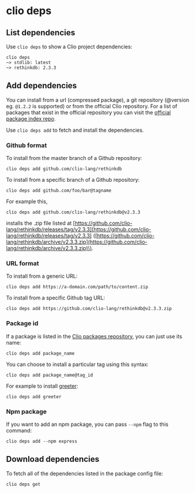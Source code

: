 # clio deps

## List dependencies

Use `clio deps` to show a Clio project dependencies:

```text
clio deps
~> stdlib: latest
~> rethinkdb: 2.3.3
```

## Add dependencies

You can install from a url \(compressed package\), a git repository \(@version eg. `@1.2.2` is supported\) or from the official Clio repository. For a list of packages that exist in the official repository you can visit the [official package index repo](https://github.com/clio-lang/packages/).

Use `clio deps add` to fetch and install the dependencies.

### Github format

To install from the master branch of a Github repository:

```text
clio deps add github.com/clio-lang/rethinkdb
```

To install from a specific branch of a Github repository:

```text
clio deps add github.com/foo/bar@tagname
```

For example this,

```text
clio deps add github.com/clio-lang/rethinkdb@v2.3.3
```

installs the .zip file listed at [https://github.com/clio-lang/rethinkdb/releases/tag/v2.3.3](https://github.com/clio-lang/rethinkdb/releases/tag/v2.3.3) \([https://github.com/clio-lang/rethinkdb/archive/v2.3.3.zip](https://github.com/clio-lang/rethinkdb/archive/v2.3.3.zip)\).

### URL format

To install from a generic URL:

```text
clio deps add https://a-domain.com/path/to/content.zip
```

To install from a specific Github tag URL:

```text
clio deps add https://github.com/clio-lang/rethinkdb@v2.3.3.zip
```

### Package id

If a package is listed in the [Clio packages repository](https://github.com/clio-lang/packages), you can just use its name:

```text
clio deps add package_name
```

You can choose to install a particular tag using this syntax:

```text
clio deps add package_name@tag_id
```

For example to install [greeter](https://github.com/clio-lang/packages/blob/master/packages/greeter.json):

```text
clio deps add greeter
```

### Npm package

If you want to add an npm package, you can pass `--npm` flag to this command:

```text
clio deps add --npm express
```

## Download dependencies

To fetch all of the dependencies listed in the package config file:

```text
clio deps get
```
